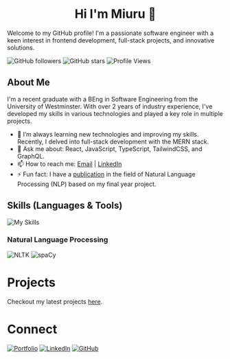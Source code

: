 <h1 align='center'>Hi I'm Miuru 👋</h1>
<p>Welcome to my GitHub profile! I'm a passionate software engineer with a keen interest in frontend development, full-stack projects, and innovative solutions.</p>

![GitHub followers](https://img.shields.io/github/followers/miuru?style=social)
![GitHub stars](https://img.shields.io/github/stars/miuru?style=social)
![Profile Views](https://komarev.com/ghpvc/?username=miyurua&color=brightgreen)


<!-- **miyurua/miyurua** is a ✨ _special_ ✨ repository because its `README.md` (this file) appears on your GitHub profile. -->
<h2>About Me</h2>
I'm a recent graduate with a BEng in Software Engineering from the University of Westminster. With over 2 years of industry experience, I've developed my skills in various technologies and played a key role in multiple projects.

- 🌱 I’m always learning new technologies and improving my skills. Recently, I delved into full-stack development with the MERN stack.
- 💬 Ask me about: React, JavaScript, TypeScript, TailwindCSS, and GraphQL.
- 📫 How to reach me: <a href="mailto:miuruabey@gmail.com">Email</a> | <a href="https://www.linkedin.com/in/miuru-abeysiriwardana-92200a197/">LinkedIn</a>
- ⚡ Fun fact: I have a <a href="https://arxiv.org/abs/2403.16129#" target="_blank">publication</a> in the field of Natural Language Processing (NLP) based on my final year project.

<h2>Skills (Languages & Tools)</h2>

![My Skills](https://skillicons.dev/icons?i=react,next,typescript,javascript,tailwindcss,redux,html,css,scss,nodejs,express,mongodb,mysql,graphql,python,java,swift,aws,docker,git,github,pytorch,vscode,postman,firebase,flask,kali,linux,gatsby,wordpress)

<h3>Natural Language Processing</h3>

![NLTK](https://img.shields.io/badge/-NLTK-000000?logo=nltk&logoColor=white&style=flat)
![spaCy](https://img.shields.io/badge/-spaCy-09A3D5?logo=spacy&logoColor=white&style=flat)

<h1>Projects</h1>

Checkout my latest projects <a href="https://miuru.netlify.app/projects" target="_blank">here</a>.

<h1>Connect</h1>

[![Portfolio](https://img.shields.io/badge/Portfolio-MyPortfolio-1DA1F2?style=flat&logo=globe&logoColor=white)](https://miuru.netlify.app/)
[![LinkedIn](https://img.shields.io/badge/-Miuru%20LinkedIn-blue?style=flat&logo=LinkedIn&logoColor=white)](https://www.linkedin.com/in/miuru-abeysiriwardana-92200a197/)
[![GitHub](https://img.shields.io/badge/-Miuru%20GitHub-black?style=flat&logo=GitHub&logoColor=white)](https://github.com/miyurua)
